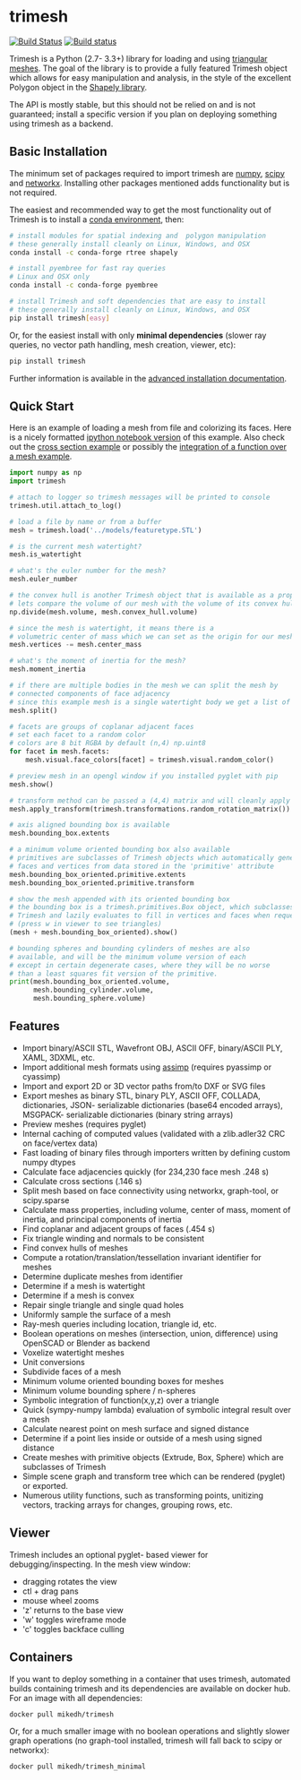 # trimesh #
[![Build Status](https://travis-ci.org/mikedh/trimesh.svg?branch=master)](https://travis-ci.org/mikedh/trimesh) [![Build status](https://ci.appveyor.com/api/projects/status/j8h3luwvst1tkghl?svg=true)](https://ci.appveyor.com/project/mikedh/trimesh)

Trimesh is a Python (2.7- 3.3+) library for loading and using [triangular meshes](https://en.wikipedia.org/wiki/Triangle_mesh). The goal of the library is to provide a fully featured Trimesh object which allows for easy manipulation and analysis, in the style of the excellent Polygon object in the [Shapely library](http://toblerity.org/shapely/manual.html).

The API is mostly stable, but this should not be relied on and is not guaranteed; install a specific version if you plan on deploying something using trimesh as a backend.

## Basic Installation


The minimum set of packages required to import trimesh are
[numpy](http://www.numpy.org/), [scipy](http://www.scipy.org) and
[networkx](https://networkx.github.io). Installing other packages mentioned adds functionality but is not required.

The easiest and recommended way to get the most functionality out of Trimesh is to install a [conda environment](https://conda.io/miniconda.html), then:

```bash
# install modules for spatial indexing and  polygon manipulation
# these generally install cleanly on Linux, Windows, and OSX
conda install -c conda-forge rtree shapely

# install pyembree for fast ray queries
# Linux and OSX only
conda install -c conda-forge pyembree

# install Trimesh and soft dependencies that are easy to install
# these generally install cleanly on Linux, Windows, and OSX
pip install trimesh[easy]

```
 
Or, for the easiest install with only **minimal dependencies** (slower ray queries, no vector path handling, mesh creation, viewer, etc):

```bash
pip install trimesh
```

Further information is available in the [advanced installation documentation](http://trimesh.readthedocs.io/en/latest/install.html).

## Quick Start

Here is an example of loading a mesh from file and colorizing its faces. Here is a nicely formatted
[ipython notebook version](http://github.com/mikedh/trimesh/blob/master/examples/quick_start.ipynb) of this example. Also check out the [cross section example](https://github.com/mikedh/trimesh/blob/master/examples/section.ipynb) or possibly the [integration of a function over a mesh example](https://github.com/mikedh/trimesh/blob/master/examples/integrate.ipynb).

```python
import numpy as np
import trimesh

# attach to logger so trimesh messages will be printed to console
trimesh.util.attach_to_log()

# load a file by name or from a buffer
mesh = trimesh.load('../models/featuretype.STL')

# is the current mesh watertight?
mesh.is_watertight

# what's the euler number for the mesh?
mesh.euler_number

# the convex hull is another Trimesh object that is available as a property
# lets compare the volume of our mesh with the volume of its convex hull
np.divide(mesh.volume, mesh.convex_hull.volume)

# since the mesh is watertight, it means there is a
# volumetric center of mass which we can set as the origin for our mesh
mesh.vertices -= mesh.center_mass

# what's the moment of inertia for the mesh?
mesh.moment_inertia

# if there are multiple bodies in the mesh we can split the mesh by
# connected components of face adjacency
# since this example mesh is a single watertight body we get a list of one mesh
mesh.split()

# facets are groups of coplanar adjacent faces
# set each facet to a random color
# colors are 8 bit RGBA by default (n,4) np.uint8
for facet in mesh.facets:
    mesh.visual.face_colors[facet] = trimesh.visual.random_color()

# preview mesh in an opengl window if you installed pyglet with pip
mesh.show()

# transform method can be passed a (4,4) matrix and will cleanly apply the transform
mesh.apply_transform(trimesh.transformations.random_rotation_matrix())

# axis aligned bounding box is available
mesh.bounding_box.extents

# a minimum volume oriented bounding box also available
# primitives are subclasses of Trimesh objects which automatically generate
# faces and vertices from data stored in the 'primitive' attribute
mesh.bounding_box_oriented.primitive.extents
mesh.bounding_box_oriented.primitive.transform

# show the mesh appended with its oriented bounding box
# the bounding box is a trimesh.primitives.Box object, which subclasses
# Trimesh and lazily evaluates to fill in vertices and faces when requested
# (press w in viewer to see triangles)
(mesh + mesh.bounding_box_oriented).show()

# bounding spheres and bounding cylinders of meshes are also
# available, and will be the minimum volume version of each
# except in certain degenerate cases, where they will be no worse
# than a least squares fit version of the primitive.
print(mesh.bounding_box_oriented.volume, 
      mesh.bounding_cylinder.volume,
      mesh.bounding_sphere.volume)

```

## Features

* Import binary/ASCII STL, Wavefront OBJ, ASCII OFF, binary/ASCII PLY, XAML, 3DXML, etc.
* Import additional mesh formats using [assimp](http://www.assimp.org/main_features_formats.html) (requires pyassimp or cyassimp)
* Import and export 2D or 3D vector paths from/to DXF or SVG files
* Export meshes as binary STL, binary PLY, ASCII OFF, COLLADA, dictionaries, JSON- serializable dictionaries (base64 encoded arrays), MSGPACK- serializable dictionaries (binary string arrays)
* Preview meshes (requires pyglet)
* Internal caching of computed values (validated with a zlib.adler32 CRC on face/vertex data)
* Fast loading of binary files through importers written by defining custom numpy dtypes
* Calculate face adjacencies quickly (for 234,230 face mesh .248 s)
* Calculate cross sections (.146 s)
* Split mesh based on face connectivity using networkx, graph-tool, or scipy.sparse
* Calculate mass properties, including volume, center of mass, moment of inertia, and principal components of inertia
* Find coplanar and adjacent groups of faces (.454 s)
* Fix triangle winding and normals to be consistent 
* Find convex hulls of meshes 
* Compute a rotation/translation/tessellation invariant identifier for meshes
* Determine duplicate meshes from identifier
* Determine if a mesh is watertight
* Determine if a mesh is convex
* Repair single triangle and single quad holes
* Uniformly sample the surface of a mesh
* Ray-mesh queries including location, triangle id, etc.
* Boolean operations on meshes (intersection, union, difference) using OpenSCAD or Blender as backend
* Voxelize watertight meshes
* Unit conversions
* Subdivide faces of a mesh
* Minimum volume oriented bounding boxes for meshes
* Minimum volume bounding sphere / n-spheres
* Symbolic integration of function(x,y,z) over a triangle
* Quick (sympy-numpy lambda) evaluation of symbolic integral result over a mesh 
* Calculate nearest point on mesh surface and signed distance
* Determine if a point lies inside or outside of a mesh using signed distance
* Create meshes with primitive objects (Extrude, Box, Sphere) which are subclasses of Trimesh
* Simple scene graph and transform tree which can be rendered (pyglet) or exported.
* Numerous utility functions, such as transforming points, unitizing vectors, tracking arrays for changes, grouping rows, etc.


## Viewer

Trimesh includes an optional pyglet- based viewer for debugging/inspecting. In the mesh view window:

* dragging rotates the view
* ctl + drag pans
* mouse wheel zooms
* 'z' returns to the base view 
* 'w' toggles wireframe mode
* 'c' toggles backface culling

## Containers
   
If you want to deploy something in a container that uses trimesh, automated builds containing trimesh and its dependencies are available on docker hub. For an image with all dependencies:

`docker pull mikedh/trimesh`

Or, for a much smaller image with no boolean operations and slightly slower graph operations (no graph-tool installed, trimesh will fall back to scipy or networkx):

`docker pull mikedh/trimesh_minimal`
